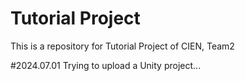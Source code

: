 # Tutorial Project
This is a repository for Tutorial Project of CIEN, Team2

#2024.07.01
Trying to upload a Unity project...
